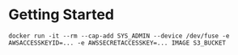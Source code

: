 # Getting Started

```
docker run -it --rm --cap-add SYS_ADMIN --device /dev/fuse -e AWSACCESSKEYID=... -e AWSSECRETACCESSKEY=... IMAGE S3_BUCKET
```
